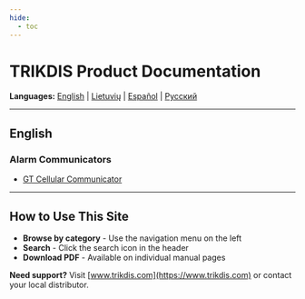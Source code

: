 ```yaml
---
hide:
  - toc
---
```


# TRIKDIS Product Documentation

**Languages:** [English](#english) | [Lietuvių](#lietuviu) | [Español](#espanol) | [Русский](#russian)

---

## English

### Alarm Communicators

- [GT Cellular Communicator](gt-cellular/)

---

## How to Use This Site

- **Browse by category** - Use the navigation menu on the left
- **Search** - Click the search icon in the header
- **Download PDF** - Available on individual manual pages

**Need support?** Visit [www.trikdis.com](https://www.trikdis.com) or contact your local distributor.
